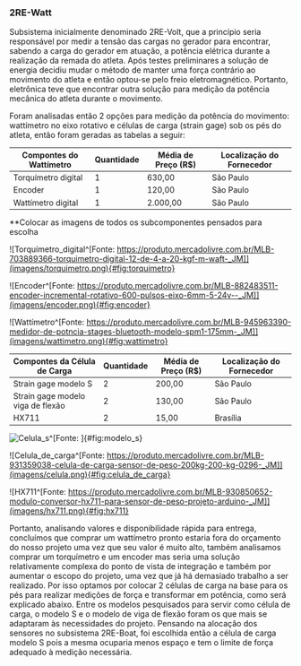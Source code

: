 ### 2RE-Watt

Subsistema inicialmente denominado 2RE-Volt, que a princípio seria responsável por medir a tensão das cargas no gerador para encontrar, sabendo a carga do gerador em atuação, a potência elétrica durante a realização da remada do atleta.
Após testes preliminares a solução de energia decidiu mudar o método de manter uma força contrário ao movimento do atleta e então optou-se pelo freio eletromagnético. Portanto, eletrônica teve que encontrar outra solução para medição da potência mecânica do atleta durante o movimento.


Foram analisadas então 2 opções para medição da potência do movimento: wattímetro no eixo rotativo e células de carga (strain gage) sob os pés do atleta, então foram geradas as tabelas a seguir:

| Compontes do Wattímetro | Quantidade | Média de Preço (R$) | Localização do Fornecedor |
|--------------------------|------------|-------|------------|
| Torquímetro digital                    |        1   |    630,00   |      São Paulo      |
| Encoder                      |        1   |    120,00   |     São Paulo       |
| Wattímetro digital         |        1   |    2.000,00   |     São Paulo       |

**Colocar as imagens de todos os subcomponentes pensados para escolha

![Torquímetro_digital^[Fonte: https://produto.mercadolivre.com.br/MLB-703889366-torquimetro-digital-12-de-4-a-20-kgf-m-waft-_JM]](imagens/torquimetro.png){#fig:torquimetro}

![Encoder^[Fonte: https://produto.mercadolivre.com.br/MLB-882483511-encoder-incremental-rotativo-600-pulsos-eixo-6mm-5-24v--_JM]](imagens/encoder.png){#fig:encoder}

![Wattímetro^[Fonte: https://produto.mercadolivre.com.br/MLB-945963390-medidor-de-potncia-stages-bluetooth-modelo-spm1-175mm-_JM]](imagens/wattimetro.png){#fig:wattimetro}

| Compontes da Célula de Carga | Quantidade | Média de Preço (R$) | Localização do Fornecedor |
|--------------------------|------------|-------|------------|
| Strain gage modelo S                  |        2   |    200,00   |      São Paulo      |
| Strain gage modelo viga de flexão                  |        2   |    130,00   |      São Paulo      |
| HX711         |        2   |    15,00   |     Brasília       |

![Celula_s^[Fonte: ]](imagens/modelo_s.png){#fig:modelo_s}

![Celula_de_carga^[Fonte: https://produto.mercadolivre.com.br/MLB-931359038-celula-de-carga-sensor-de-peso-200kg-200-kg-0296-_JM]](imagens/celula.png){#fig:celula_de_carga}


![HX711^[Fonte: https://produto.mercadolivre.com.br/MLB-930850652-modulo-conversor-hx711-para-sensor-de-peso-projeto-arduino-_JM]](imagens/hx711.png){#fig:hx711}



Portanto, analisando valores e disponibilidade rápida para entrega, concluímos que comprar um wattímetro pronto estaria fora do orçamento do nosso projeto uma vez que seu valor é muito alto, também analisamos comprar um torquímetro e um encoder mas seria uma solução relativamente complexa do ponto de vista de integração e também por aumentar o escopo do projeto, uma vez que já há demasiado trabalho a ser realizado. Por isso optamos por colocar 2 células de carga na base para os pés para realizar medições de força e transformar em potência, como será explicado abaixo. Entre os modelos pesquisados para servir como célula de carga, o modelo S e o modelo de viga de flexão foram os que mais se adaptaram às necessidades do projeto. Pensando na alocação dos sensores no subsistema 2RE-Boat, foi escolhida então a célula de carga modelo S pois a mesma ocuparia menos espaço e tem o limite de força adequado à medição necessária.
